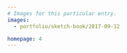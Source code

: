 ```yaml
---
# Images for this particular entry.
images:
  - portfolio/sketch-book/2017-09-12

homepage: 4
---
```

